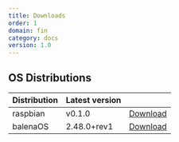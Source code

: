 ```yaml
---
title: Downloads
order: 1
domain: fin
category: docs
version: 1.0
---
```


## OS Distributions

| **Distribution** | Latest version |                                                          |
| ---------------- | -------------- | -------------------------------------------------------- |
| raspbian         | v0.1.0         | [Download](https://github.com/balena-os/pi-gen/releases) |
| balenaOS         | 2.48.0+rev1    | [Download](/os/#download)                                |
